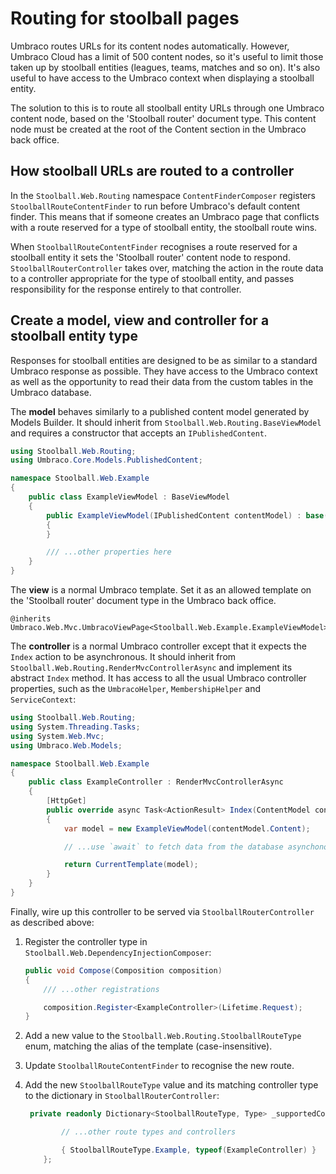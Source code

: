 # Routing for stoolball pages

Umbraco routes URLs for its content nodes automatically. However, Umbraco Cloud has a limit of 500 content nodes, so it's useful to limit those taken up by stoolball entities (leagues, teams, matches and so on). It's also useful to have access to the Umbraco context when displaying a stoolball entity.

The solution to this is to route all stoolball entity URLs through one Umbraco content node, based on the 'Stoolball router' document type. This content node must be created at the root of the Content section in the Umbraco back office.

## How stoolball URLs are routed to a controller

In the `Stoolball.Web.Routing` namespace `ContentFinderComposer` registers `StoolballRouteContentFinder` to run before Umbraco's default content finder. This means that if someone creates an Umbraco page that conflicts with a route reserved for a type of stoolball entity, the stoolball route wins.

When `StoolballRouteContentFinder` recognises a route reserved for a stoolball entity it sets the 'Stoolball router' content node to respond. `StoolballRouterController` takes over, matching the action in the route data to a controller appropriate for the type of stoolball entity, and passes responsibility for the response entirely to that controller.

## Create a model, view and controller for a stoolball entity type

Responses for stoolball entities are designed to be as similar to a standard Umbraco response as possible. They have access to the Umbraco context as well as the opportunity to read their data from the custom tables in the Umbraco database.

The **model** behaves similarly to a published content model generated by Models Builder. It should inherit from `Stoolball.Web.Routing.BaseViewModel` and requires a constructor that accepts an `IPublishedContent`.

```csharp
using Stoolball.Web.Routing;
using Umbraco.Core.Models.PublishedContent;

namespace Stoolball.Web.Example
{
    public class ExampleViewModel : BaseViewModel
    {
        public ExampleViewModel(IPublishedContent contentModel) : base(contentModel)
        {
        }

        /// ...other properties here
    }
}
```

The **view** is a normal Umbraco template. Set it as an allowed template on the 'Stoolball router' document type in the Umbraco back office.

```razor
@inherits Umbraco.Web.Mvc.UmbracoViewPage<Stoolball.Web.Example.ExampleViewModel>
```

The **controller** is a normal Umbraco controller except that it expects the `Index` action to be asynchronous. It should inherit from `Stoolball.Web.Routing.RenderMvcControllerAsync` and implement its abstract `Index` method. It has access to all the usual Umbraco controller properties, such as the `UmbracoHelper`, `MembershipHelper` and `ServiceContext`:

```csharp
using Stoolball.Web.Routing;
using System.Threading.Tasks;
using System.Web.Mvc;
using Umbraco.Web.Models;

namespace Stoolball.Web.Example
{
    public class ExampleController : RenderMvcControllerAsync
    {
        [HttpGet]
        public override async Task<ActionResult> Index(ContentModel contentModel)
        {
            var model = new ExampleViewModel(contentModel.Content);

            // ...use `await` to fetch data from the database asynchonously

            return CurrentTemplate(model);
        }
    }
}
```

Finally, wire up this controller to be served via `StoolballRouterController` as described above:

1. Register the controller type in `Stoolball.Web.DependencyInjectionComposer`:

   ```csharp
   public void Compose(Composition composition)
   {
       /// ...other registrations

       composition.Register<ExampleController>(Lifetime.Request);
   }
   ```

2. Add a new value to the `Stoolball.Web.Routing.StoolballRouteType` enum, matching the alias of the template (case-insensitive).

3. Update `StoolballRouteContentFinder` to recognise the new route.

4. Add the new `StoolballRouteType` value and its matching controller type to the dictionary in `StoolballRouterController`:

   ```csharp
    private readonly Dictionary<StoolballRouteType, Type> _supportedControllers = new Dictionary<StoolballRouteType, Type> {

           // ...other route types and controllers

           { StoolballRouteType.Example, typeof(ExampleController) }
       };
   ```
